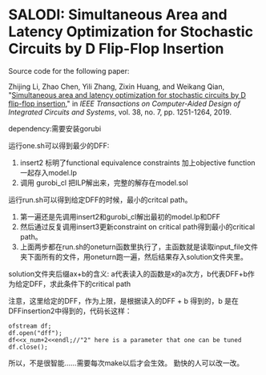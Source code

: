 # SALODI: Simultaneous Area and Latency Optimization for Stochastic Circuits by D Flip-Flop Insertion

Source code for the following paper:

Zhijing Li, Zhao Chen, Yili Zhang, Zixin Huang, and Weikang Qian, "[Simultaneous area and latency optimization for stochastic circuits by D flip-flop insertion](https://umji.sjtu.edu.cn/~wkqian/papers/Li_Chen_Zhang_Huang_Qian_Simultaneous_Area_and_Latency_Optimization_for_Stochastic_Circuits_by_D_Flip-flop_Insertion.pdf)," 
in *IEEE Transactions on Computer-Aided Design of Integrated Circuits and Systems*, vol. 38, no. 7, pp. 1251-1264, 2019.

dependency:需要安装gorubi

运行one.sh可以得到最少的DFF:
1. insert2 标明了functional equivalence constraints
	加上objective function 一起存入model.lp
2. 调用 gurobi_cl 把ILP解出来，完整的解存在model.sol

运行run.sh可以得到给定DFF的时候，最小的critcal path。
1. 第一遍还是先调用insert2和gurobi_cl解出最初的model.lp和DFF
2. 然后通过反复调用insert3更新constraint on critical path得到最小的critical path。
3. 上面两步都在run.sh的oneturn函数里执行了，主函数就是读取input_file文件夹下面所有的文件，用oneturn跑一遍，然后结果存入solution文件夹里。

solution文件夹后缀ax+b的含义: a代表读入的函数是x的a次方，b代表DFF+b作为给定DFF，求此条件下的critical path

注意，这里给定的DFF，作为上限，是根据读入的DFF + b 得到的，b 是在DFFinsertion2中得到的，代码长这样：

    ofstream df;
    df.open("dff");
    df<<x_num+2<<endl;//"2" here is a parameter that one can be tuned
    df.close();

所以，不是很智能……需要每次make以后才会生效。
勤快的人可以改一改。
